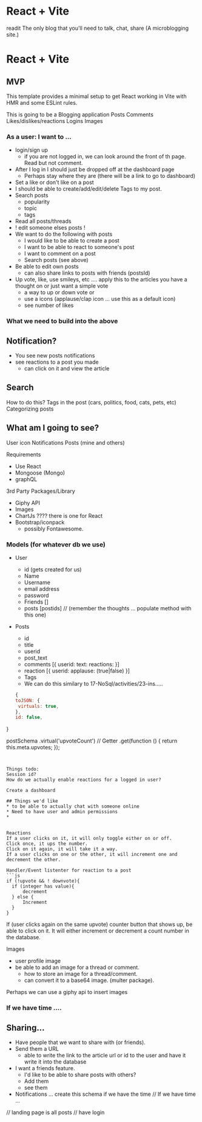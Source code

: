 # React + Vite

 readit
The only blog that you'll need to talk, chat, share
(A microblogging site.)
# React + Vite

## MVP
This template provides a minimal setup to get React working in Vite with HMR and some ESLint rules.

This is going to be a Blogging application
Posts
Comments
Likes/dislikes/reactions
Logins
Images

### As a user: I want to ...
* login/sign up
  * if you are not logged in, we can look around the front of th page. Read but not comment.
* After I log in I should just be dropped off at the dashboard page
  * Perhaps stay where they are (there will be a link to go to dashboard)
* Set a like or don't like on a post
* I should be able to create/add/edit/delete Tags to my post.
* Search posts
  * popularity
  * topic
  * tags
* Read all posts/threads
* ! edit someone elses posts !
* We want to do the following with posts
  * I would like to be able to create a post 
  * I want to be able to react to someone's post
  * I want to comment on a post
  * Search posts (see above)
* Be able to edit own posts
  * can also share links to posts with friends (postsId)
* Up vote, like, use smileys, etc .... apply this to the articles you have a thought on or just want a simple vote
  * a way to up or down vote or
  * use a icons (applause/clap icon ... use this as a default icon)
  * see number of likes

### What we need to build into the above
Notification?
---
  * You see new posts notifications
  * see reactions to a post you made
    * can click on it and view  the article

Search
---
How to do this?
Tags in the post (cars, politics, food, cats, pets, etc)
Categorizing posts



What am I going to see?
---
User icon
Notifications
Posts (mine and others)

Requirements
* Use React
* Mongoose (Mongo)
* graphQL

3rd Party Packages/Library
* Giphy API
* Images
* ChartJs ???? there is one for React
* Bootstrap/iconpack
  * possibly Fontawesome.

### Models (for whatever db we use)
  * User
    * id (gets created for us)
    * Name
    * Username
    * email address
    * password
    * Friends []
    * posts [postids] // (remember the thoughts ... populate method with this one)

  * Posts
    * id
    * title
    * userid
    * post_text
    * comments [{
        userid:
        text:
        reactions: 
        }]
    * reaction [{
      userid:
      applause: (true|false)
    }]
    * Tags
    *  We can do this similary to 17-NoSql/activities/23-ins.....
     ```js
    {
    toJSON: {
      virtuals: true,
    },
    id: false,
  }

  postSchema
  .virtual('upvoteCount')
  // Getter
  .get(function () {
    return this.meta.upvotes;
  });
  ```


Things todo:
Session id?
How do we actually enable reactions for a logged in user?

Create a dashboard

## Things we'd like
* to be able to actually chat with someone online
* Need to have user and admin permissions
* 


Reactions
If a user clicks on it, it will only toggle either on or off.
Click once, it ups the number.
Click on it again, it will take it a way.
If a user clicks on one or the other, it will increment one and decrement the other.

Handler/Event listenter for reaction to a post
```js
if (!upvote && ! downvote){
    if (integer has value){
        decrement
    } else {
        Increment
    }
}
```

If (user clicks again on the same upvote)
counter button that shows up, be able to click on it. It will either increment or decrement a count number in the database.


Images
* user profile image
* be able to add an image for a thread or comment.
  * how to store an image for a thread/comment.
  * can convert it to a base64 image. (multer package).

Perhaps we can use a giphy api to insert images 

### If we have time ....
Sharing...
---
* Have people that we want to share with (or friends).
* Send them a URL
  - able to write the link to the article url or id to the user and have it write it into the database
* I want a friends feature.
  * I'd like to be able to share posts with others?
  * Add them
  * see them
* Notifications ... create this schema if we have the time
// If we have time ...
  <!-- * Notifications
    * id
    * username [] -->


// landing page is all posts
// have login 
